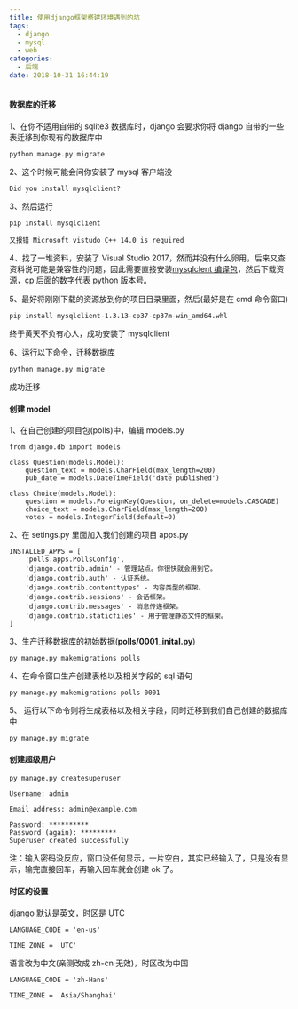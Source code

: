 ```yaml
---
title: 使用django框架搭建环境遇到的坑
tags:
  - django
  - mysql
  - web
categories:
  - 后端
date: 2018-10-31 16:44:19
---
```


#### 数据库的迁移

1、在你不适用自带的 sqlite3 数据库时，django 会要求你将 django 自带的一些表迁移到你现有的数据库中

    python manage.py migrate

2、这个时候可能会问你安装了 mysql 客户端没

    Did you install mysqlclient?

3、然后运行

    pip install mysqlclient

    又报错 Microsoft vistudo C++ 14.0 is required

4、找了一堆资料，安装了 Visual Studio 2017，然而并没有什么卵用，后来又查资料说可能是兼容性的问题，因此需要直接安装[mysqlclent 编译包](https://www.lfd.uci.edu/~gohlke/pythonlibs/#mysqlclient)，然后下载资源，cp 后面的数字代表 python 版本号。

5、最好将刚刚下载的资源放到你的项目目录里面，然后(最好是在 cmd 命令窗口)

    pip install mysqlclient‑1.3.13‑cp37‑cp37m‑win_amd64.whl

终于黄天不负有心人，成功安装了 mysqlclient

6、运行以下命令，迁移数据库

    python manage.py migrate

成功迁移

#### 创建 model

1、在自己创建的项目包(polls)中，编辑 models.py

    from django.db import models

    class Question(models.Model):
        question_text = models.CharField(max_length=200)
        pub_date = models.DateTimeField('date published')

    class Choice(models.Model):
        question = models.ForeignKey(Question, on_delete=models.CASCADE)
        choice_text = models.CharField(max_length=200)
        votes = models.IntegerField(default=0)

2、在 setings.py 里面加入我们创建的项目 apps.py

    INSTALLED_APPS = [
        'polls.apps.PollsConfig',
        'django.contrib.admin' - 管理站点。你很快就会用到它。
        'django.contrib.auth' - 认证系统。
        'django.contrib.contenttypes' - 内容类型的框架。
        'django.contrib.sessions' - 会话框架。
        'django.contrib.messages' - 消息传递框架。
        'django.contrib.staticfiles' - 用于管理静态文件的框架。
    ]

3、生产迁移数据库的初始数据(**polls/0001_inital.py**)

    py manage.py makemigrations polls

4、在命令窗口生产创建表格以及相关字段的 sql 语句

    py manage.py makemigrations polls 0001

5、 运行以下命令则将生成表格以及相关字段，同时迁移到我们自己创建的数据库中

    py manage.py migrate

#### 创建超级用户

    py manage.py createsuperuser

    Username: admin

    Email address: admin@example.com

    Password: **********
    Password (again): *********
    Superuser created successfully

注：输入密码没反应，窗口没任何显示，一片空白，其实已经输入了，只是没有显示，输完直接回车，再输入回车就会创建 ok 了。

#### 时区的设置

django 默认是英文，时区是 UTC

    LANGUAGE_CODE = 'en-us'

    TIME_ZONE = 'UTC'

语言改为中文(亲测改成 zh-cn 无效)，时区改为中国

    LANGUAGE_CODE = 'zh-Hans'

    TIME_ZONE = 'Asia/Shanghai'
